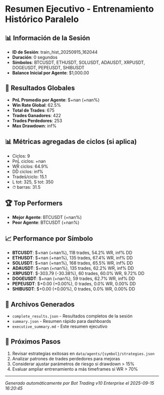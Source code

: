 # Resumen Ejecutivo - Entrenamiento Histórico Paralelo

## 📊 Información de la Sesión
- **ID de Sesión**: train_hist_20250915_162044
- **Duración**: 0 segundos
- **Símbolos**: BTCUSDT, ETHUSDT, SOLUSDT, ADAUSDT, XRPUSDT, DOGEUSDT, PEPEUSDT, SHIBUSDT
- **Balance Inicial por Agente**: $1,000.00

## 🎯 Resultados Globales
- **PnL Promedio por Agente**: $+nan (+nan%)
- **Win Rate Global**: 62.5%
- **Total de Trades**: 675
- **Trades Ganadores**: 422
- **Trades Perdedores**: 253
- **Max Drawdown**: inf%

## 📊 Métricas agregadas de ciclos (si aplica)
- Ciclos: 9
- PnL̄ ciclos: +nan
- WR̄ ciclos: 64.9%
- DD̄ ciclos: inf%
- Trades̄/ciclo: 15.1
- L tot: 325, S tot: 350
- ⏱̄ barras: 31.5


## 🏆 Top Performers
- **Mejor Agente**: BTCUSDT (+nan%)
- **Peor Agente**: BTCUSDT (+nan%)

## 📈 Performance por Símbolo
- **BTCUSDT**: $+nan (+nan%), 118 trades, 54.2% WR, inf% DD
- **ETHUSDT**: $+nan (+nan%), 135 trades, 67.4% WR, inf% DD
- **SOLUSDT**: $+nan (+nan%), 168 trades, 65.5% WR, inf% DD
- **ADAUSDT**: $+nan (+nan%), 135 trades, 62.2% WR, inf% DD
- **XRPUSDT**: $-303.79 (-30.38%), 60 trades, 60.0% WR, 9.72% DD
- **DOGEUSDT**: $+nan (+nan%), 59 trades, 62.7% WR, inf% DD
- **PEPEUSDT**: $+0.00 (+0.00%), 0 trades, 0.0% WR, 0.00% DD
- **SHIBUSDT**: $+0.00 (+0.00%), 0 trades, 0.0% WR, 0.00% DD

## 📁 Archivos Generados
- `complete_results.json` - Resultados completos de la sesión
- `summary.json` - Resumen rápido para dashboards
- `executive_summary.md` - Este resumen ejecutivo

## 🎯 Próximos Pasos
1. Revisar estrategias exitosas en `data/agents/{symbol}/strategies.json`
2. Analizar patrones de trades perdedores para mejoras
3. Considerar ajustar parámetros de riesgo si drawdown > 15%
4. Evaluar ampliar entrenamiento a más timeframes si WR > 70%

---
*Generado automáticamente por Bot Trading v10 Enterprise el 2025-09-15 16:20:45*
